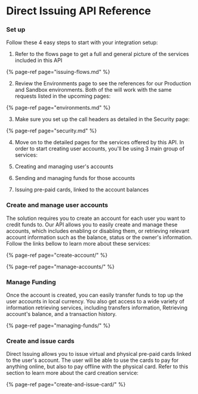 # Direct Issuing API Reference

### Set up

Follow these 4 easy steps to start with your integration setup:

1. Refer to the flows page to get a full and general picture of the services included in this API

{% page-ref page="issuing-flows.md" %}

2. Review the Environments page to see the references for our Production and Sandbox environments. Both of the will work with the same requests listed in the upcoming pages:

{% page-ref page="environments.md" %}

3. Make sure you set up the call headers as detailed in the Security page:

{% page-ref page="security.md" %}

4. Move on to the detailed pages for the services offered by this API. In order to start creating user accounts, you'll be using 3 main group of services: 

1. Creating and managing user's accounts
2. Sending and managing funds for those accounts 
3. Issuing pre-paid cards, linked to the account balances

### Create and manage user accounts

The solution requires you to create an account for each user you want to credit funds to. Our API allows you to easily create and manage these accounts, which includes enabling or disabling them, or retrieving relevant account information such as the balance, status or the owner's information. Follow the links bellow to learn more about these services: ​

{% page-ref page="create-account/" %}

{% page-ref page="manage-accounts/" %}

### Manage Funding

Once the account is created, you can easily transfer funds to top up the user accounts in local currency. You also get access to a wide variety of information retrieving services, including transfers information, Retrieving account's balance, and a transaction history.

{% page-ref page="managing-funds/" %}

### Create and issue cards

Direct Issuing allows you to issue virtual and physical pre-paid cards linked to the user's account. The user will be able to use the cards to pay for anything online, but also to pay offline with the physical card. Refer to this section to learn more about the card creation service:

{% page-ref page="create-and-issue-card/" %}



